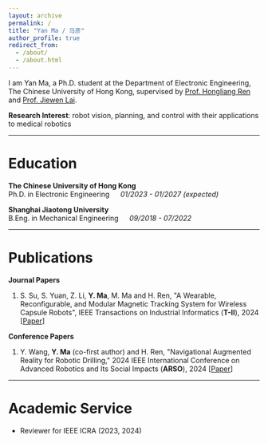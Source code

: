 ```yaml
---
layout: archive
permalink: /
title: "Yan Ma / 马彦"
author_profile: true
redirect_from:
  - /about/
  - /about.html
---
```


I am Yan Ma, a Ph.D. student at the Department of Electronic Engineering, The Chinese University of Hong Kong, supervised by [Prof. Hongliang Ren](https://www.ee.cuhk.edu.hk/en-gb/people/academic-staff/professors/prof-ren-hongliang) and [Prof. Jiewen Lai](https://samlai.me/).

**Research Interest**: robot vision, planning, and control with their applications to medical robotics

---

# Education

**The Chinese University of Hong Kong**  
Ph.D. in Electronic Engineering &emsp; _01/2023 - 01/2027 (expected)_

**Shanghai Jiaotong University**  
B.Eng. in Mechanical Engineering &emsp; _09/2018 - 07/2022_

---

# Publications

**Journal Papers**

1. S. Su, S. Yuan, Z. Li, **Y. Ma**, M. Ma and H. Ren, "A Wearable, Reconfigurable, and Modular Magnetic Tracking System for Wireless Capsule Robots", IEEE Transactions on Industrial Informatics (**T-II**), 2024 [[Paper](https://doi.org/10.1109/TII.2024.3423458)]

**Conference Papers**

1. Y. Wang, **Y. Ma** (co-first author) and H. Ren, "Navigational Augmented Reality for Robotic Drilling," 2024 IEEE International Conference on Advanced Robotics and Its Social Impacts (**ARSO**), 2024 [[Paper](https://doi.org/10.1109/ARSO60199.2024.10557802)]

---

# Academic Service

- Reviewer for IEEE ICRA (2023, 2024)
